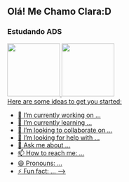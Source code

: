 ## Olá! Me Chamo Clara:D
### Estudando ADS
<div>
<a href="https://github.com/Clara-Farias">
<img height="120em" src="https://github-readme-stats.vercel.app/api/top-langs/?username=Clara-Farias&layout=compact&langs_count=7&theme=dracula"/>
<img height="120em" src="https://github-readme-stats.vercel.app/api?username=Clara-Farias&show_icons=true&theme=dracula&include_all_commits=true&count_private=true"/>
</div>
Here are some ideas to get you started:

- 🔭 I’m currently working on ...
- 🌱 I’m currently learning ...
- 👯 I’m looking to collaborate on ...
- 🤔 I’m looking for help with ...
- 💬 Ask me about ...
- 📫 How to reach me: ...
- 😄 Pronouns: ...
- ⚡ Fun fact: ...
-->
